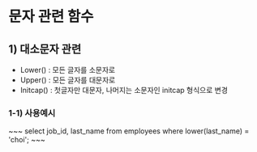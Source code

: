 <h1> 문자 관련 함수 </h1>

<h2> 1) 대소문자 관련 </h2>

- Lower() : 모든 글자를 소문자로
- Upper() : 모든 글자를 대문자로
- Initcap() : 첫글자만 대문자, 나머지는 소문자인 initcap 형식으로 변경 

<h3> 1-1) 사용예시 </h3>
~~~
select job_id, last_name 
from employees
where lower(last_name) = 'choi'; 
~~~
